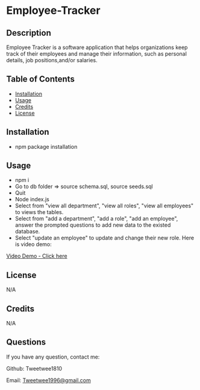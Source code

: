 # Employee-Tracker
## Description 
Employee Tracker is a software application that helps organizations keep track of their employees and manage their information, such as personal details, job positions,and/or salaries. 

## Table of Contents 
- [Installation](#installation)
- [Usage](#usage)
- [Credits](#credits)
- [License](#license)

## Installation 
- npm package installation 
## Usage 
- npm i
- Go to db folder => source schema.sql, source seeds.sql
- Quit 
- Node index.js 
- Select from "view all department", "view all roles", "view all employees" to views the tables.
- Select from "add a department", "add a role", "add an employee", answer the prompted questions to add new data to the existed database. 
- Select "update an employee" to update and change their new role. 
Here is video demo: 

[Video Demo - Click here](chrome-extension://mmeijimgabbpbgpdklnllpncmdofkcpn/app.html#/files/32d83a03-7a77-4eaf-y200-2bdc57621fc7)

## License 
N/A

## Credits 

N/A

## Questions 

If you have any question, contact me:

Github: Tweetwee1810

Email: Tweetwee1996@gmail.com
